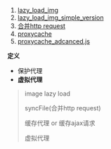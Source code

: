 1. [lazy_load_img](./lazy_load_img.js)
2. [lazy_load_img_simple_version](./lazy_load_img_simplify.js)
3. [合并http request](./proxySyncFile.js)
4. [proxycache](./proxycache.js)
5. [proxycache_adcanced.js](./proxycache_adcanced.js)


**定义**
- 保护代理
- **虚拟代理**
> image lazy load
>
> syncFile(合并http request)
>
> 缓存代理 or 缓存ajax请求
>
> 虚拟代理
